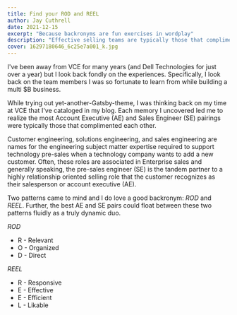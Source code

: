 ```yaml
---
title: Find your ROD and REEL
author: Jay Cuthrell
date: 2021-12-15
excerpt: "Because backronyms are fun exercises in wordplay"
description: "Effective selling teams are typically those that compliment each other"
cover: 16297180646_6c25e7a001_k.jpg
---
```


I've been away from VCE for many years (and Dell Technologies for just over a year) but I look back fondly on the experiences. Specifically, I look back on the team members I was so fortunate to learn from while building a multi $B business.

While trying out yet-another-Gatsby-theme, I was thinking back on my time at VCE that I've cataloged in my blog. Each memory I uncovered led me to realize the most Account Executive (AE) and Sales Engineer (SE) pairings were typically those that complimented each other.

Customer engineering, solutions engineering, and sales engineering are names for the engineering subject matter expertise required to support technology pre-sales when a technology company wants to add a new customer. Often, these roles are associated in Enterprise sales and generally speaking, the pre-sales engineer (SE) is the tandem partner to a highly relationship oriented selling role that the customer recognizes as their salesperson or account executive (AE).

Two patterns came to mind and I do love a good backronym: _ROD_ and _REEL_. Further, the best AE and SE pairs could float between these two patterns fluidly as a truly dynamic duo. 

_ROD_

- R - Relevant
- O - Organized
- D - Direct

_REEL_

- R - Responsive
- E - Effective
- E - Efficient
- L - Likable
